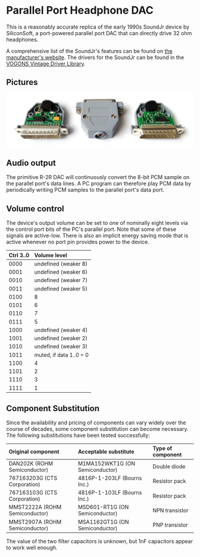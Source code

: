# Parallel Port Headphone DAC

This is a reasonably accurate replica of the early 1990s SoundJr device by SiliconSoft,
a port-powered parallel port DAC that can directly drive 32 ohm headphones.

A comprehensive list of the SoundJr's features can be found on [the manufacturer's website](http://siliconsoft.com/sndjr1.htm).
The drivers for the SoundJr can be found in the [VOGONS Vintage Driver Library](http://www.vogonsdrivers.com/).

## Pictures

![Product photo showing three devices: Front exposed, fully closed, back exposed](img/product_photo.jpg)

## Audio output

The primitive R-2R DAC will continuously convert the 8-bit PCM sample on the parallel port's data lines.
A PC program can therefore play PCM data by periodically writing PCM samples to the parallel port's data port.

## Volume control

The device's output volume can be set to one of nominally eight levels via the control port bits of the PC's parallel port.
Note that some of these signals are active-low.
There is also an implicit energy saving mode that is active whenever no port pin provides power to the device.

Ctrl 3..0 | Volume level
:---------|:------------
0000      | undefined (weaker 8)
0001      | undefined (weaker 6)
0010      | undefined (weaker 7)
0011      | undefined (weaker 5)
0100      | 8
0101      | 6
0110      | 7
0111      | 5
1000      | undefined (weaker 4)
1001      | undefined (weaker 2)
1010      | undefined (weaker 3)
1011      | muted, if data 1..0 = 0
1100      | 4
1101      | 2
1110      | 3
1111      | 1

## Component Substitution

Since the availability and pricing of components can vary widely over the course of decades, some component substitution can become necessary.
The following substitutions have been tested successfully:

Original component              | Acceptable substitute           | Type of component
:-------------------------------|:--------------------------------|:------------------
DAN202K (ROHM Semiconductor)    | M1MA152WKT1G (ON Semiconductor) | Double diode
767163203G (CTS Corporation)    | 4816P-1-203LF (Bourns Inc.)     | Resistor pack
767163103G (CTS Corporation)    | 4816P-1-103LF (Bourns Inc.)     | Resistor pack
MMST2222A (ROHM Semiconductor)  | MSD601-RT1G (ON Semiconductor)  | NPN transistor
MMST2907A (ROHM Semiconductor)  | MSA1162GT1G (ON Semiconductor)  | PNP transistor

The value of the two filter capacitors is unknown, but 1nF capacitors appear to work well enough.
